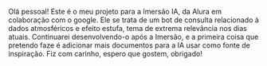 Olá pessoal! Este é o meu projeto para a Imersão IA, da Alura em colaboração com o google. 
Ele se trata de um bot de consulta relacionado à dados atmosféricos e efeito estufa, tema de extrema relevância nos dias atuais. Continuarei desenvolvendo-o após a Imersão, e a primeira coisa que pretendo faze é adicionar mais documentos para a IA usar como fonte de inspiração.
Fiz com carinho, espero que gostem, obrigado!
